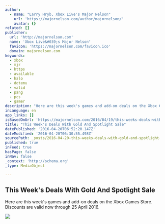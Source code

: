 ```yaml
---
author:
  - name: "Larry Hryb, Xbox Live's Major Nelson"
    url: 'https://majornelson.com/author/majornelson/'
    avatar: {}
related: []
publisher:
  url: 'http://majornelson.com'
  name: 'Xbox Live&#039;s Major Nelson'
  favicon: 'https://majornelson.com/favicon.ico'
  domain: majornelson.com
keywords:
  - xbox
  - mjr
  - https
  - available
  - halo
  - dotemu
  - valid
  - pang
  - pcs
  - gamer
description: "Here are this week's games and add-on deals on the Xbox Games Store. Discounts are valid now through 25 April 2016."
inLanguage: en
app_links: []
isBasedOnUrl: 'https://majornelson.com/2016/04/19/this-weeks-deals-with-gold-and-spotlight-sale-46/'
title: "This Week's Deals With Gold And Spotlight Sale"
datePublished: '2016-04-20T06:52:20.147Z'
dateModified: '2016-04-20T06:30:55.498Z'
sourcePath: _posts/2016-04-20-this-weeks-deals-with-gold-and-spotlight-sale.md
published: true
inFeed: true
hasPage: false
inNav: false
_context: 'http://schema.org'
_type: MediaObject

---
```

<article style=""><h1>This Week's Deals With Gold And Spotlight Sale</h1><p>Here are this week's games and add-on deals on the Xbox Games Store. Discounts are valid now through 25 April 2016.</p><img src="https://images-eds-ssl.xboxlive.com/image?url=8Oaj9Ryq1G1_p3lLnXlsaZgGzAie6Mnu24_PawYuDYIoH77pJ.X5Z.MqQPibUVTcs6Nz5uPKzDdNIeHrayzPzgLwUx4kbRLHc54Qvoplj2bOFcMIY.KAe1gaPHw7zOUgGo1s16N5c7rNFYyEg2Mn._okFOMGBQ0gEjuP64.iRzP0Mf4VBNP4igoyMKYqAdNuv1BoKeRFztWNaI3jzQLDYvZTVODPRLkJJH6twvkv3zU-&amp;format=png&amp;h=294&amp;w=215" /></article>